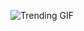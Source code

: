 
<!-- GIF_SECTION -->
![Trending GIF](https://media0.giphy.com/media/v1.Y2lkPThiYjIxNzcyNWdleXcxbDJsbnVkZHV4bDlsOWkyM204eGh1ZXhvazZzNWw0eDdieCZlcD12MV9naWZzX3NlYXJjaCZjdD1n/SS3OndLI7c3ZYnr0vM/giphy.gif)
<!-- END_GIF_SECTION -->
